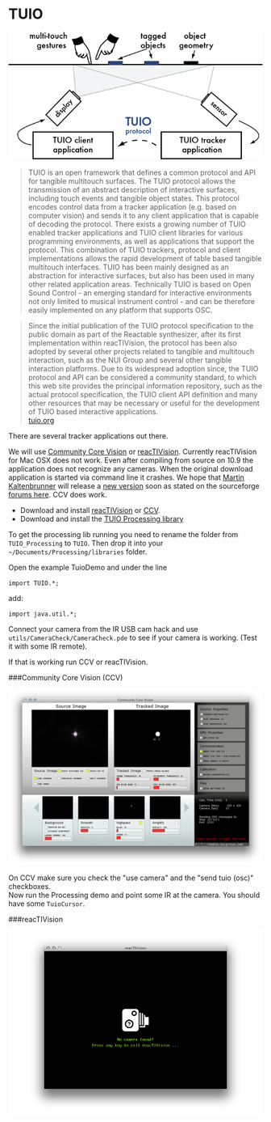 TUIO
====

![](tuio-diagram.png)  
>TUIO is an open framework that defines a common protocol and API for tangible multitouch surfaces. The TUIO protocol allows the transmission of an abstract description of interactive surfaces, including touch events and tangible object states. This protocol encodes control data from a tracker application (e.g. based on computer vision) and sends it to any client application that is capable of decoding the protocol. There exists a growing number of TUIO enabled tracker applications and TUIO client libraries for various programming environments, as well as applications that support the protocol. This combination of TUIO trackers, protocol and client implementations allows the rapid development of table based tangible multitouch interfaces. TUIO has been mainly designed as an abstraction for interactive surfaces, but also has been used in many other related application areas. Technically TUIO is based on Open Sound Control - an emerging standard for interactive environments not only limited to musical instrument control - and can be therefore easily implemented on any platform that supports OSC.  

>Since the initial publication of the TUIO protocol specification to the public domain as part of the Reactable synthesizer, after its first implementation within reacTIVision, the protocol has been also adopted by several other projects related to tangible and multitouch interaction, such as the NUI Group and several other tangible interaction platforms. Due to its widespread adoption since, the TUIO protocol and API can be considered a community standard, to which this web site provides the principal information repository, such as the actual protocol specification, the TUIO client API definition and many other resources that may be necessary or useful for the development of TUIO based interactive applications.  
[tuio.org](http://tuio.org/)  

There are several tracker applications out there.  

We will use [Community Core Vision](http://ccv.nuigroup.com/) or [reacTIVision](http://reactivision.sourceforge.net/). Currently reacTIVision for Mac OSX does not work. Even after compiling from source on 10.9 the application does not recognize any cameras. When the original download application is started via command line it crashes. We hope that [Martin Kaltenbrunner](http://modin.yuri.at/) will release a [new version](https://github.com/mkalten/reacTIVision) soon as stated on the sourceforge [forums here](https://sourceforge.net/p/reactivision/discussion/515398/thread/940e3138/). CCV does work.  

- Download and install [reacTIVision](http://reactivision.sourceforge.net/) or [CCV](http://ccv.nuigroup.com/).  
- Download and install the [TUIO Processing library](http://prdownloads.sourceforge.net/reactivision/TUIO_Processing-1.4.zip?download)

To get the processing lib running you need to rename the folder from `TUIO_Processing` to `TUIO`. Then drop it into your `~/Documents/Processing/libraries` folder.

Open the example TuioDemo and under the line 

    import TUIO.*;

add:

    import java.util.*;


Connect your camera from the IR USB cam hack and use `utils/CameraCheck/CameraCheck.pde` to see if your camera is working. (Test it with some IR remote).  

If that is working run CCV or reacTIVision.  

###Community Core Vision (CCV)  

![ccv image](ccv.png)  

On CCV make sure you check the "use camera" and the "send tuio (osc)" checkboxes.  
Now run the Processing demo and point some IR at the camera. You should have some `TuioCursor`.  

###reacTIVision

![](reacTIVison.png)  
